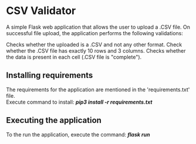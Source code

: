 # CSV Validator

A simple Flask web application that allows the user to upload a .CSV file. On successful file upload, the application performs the following validations:

Checks whether the uploaded is a .CSV and not any other format.
Check whether the .CSV file has exactly 10 rows and 3 columns.
Checks whether the data is present in each cell (.CSV file is "complete").

## Installing requirements
The requirements for the application are mentioned in the 'requirements.txt' file.<br />
Execute command to install:
**_pip3 install -r requirements.txt_**

## Executing the application
To the run the application, execute the command: **_flask run_**
